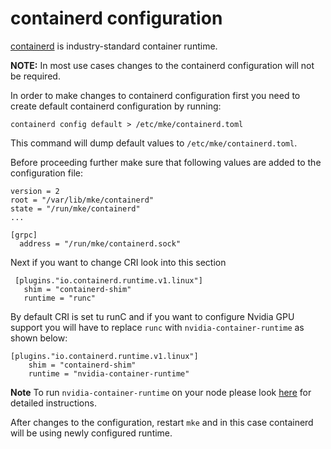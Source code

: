 # containerd configuration

[containerd](https://github.com/containerd/containerd) is industry-standard container runtime.

**NOTE:** In most use cases changes to the containerd configuration will not be required. 

In order to make changes to containerd configuration first you need to create default containerd configuration by running:
```
containerd config default > /etc/mke/containerd.toml
```
This command will dump default values to `/etc/mke/containerd.toml`. 

Before proceeding further make sure that following values are added to the configuration file:

```
version = 2
root = "/var/lib/mke/containerd"
state = "/run/mke/containerd"
...

[grpc]
  address = "/run/mke/containerd.sock"
```

Next if you want to change CRI look into this section

 ``` 
  [plugins."io.containerd.runtime.v1.linux"]
    shim = "containerd-shim"
    runtime = "runc"
```

By default CRI is set tu runC and if you want to configure Nvidia GPU support you will have to replace `runc` with `nvidia-container-runtime` as shown below:

```
[plugins."io.containerd.runtime.v1.linux"]
    shim = "containerd-shim"
    runtime = "nvidia-container-runtime"
```

**Note** To run `nvidia-container-runtime` on your node please look [here](https://josephb.org/blog/containerd-nvidia/) for detailed instructions.


After changes to the configuration, restart `mke` and in this case containerd will be using newly configured runtime.